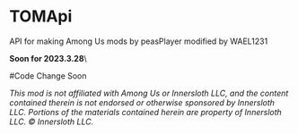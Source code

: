 # TOMApi
API for making Among Us mods by peasPlayer modified by WAEL1231

**Soon for 2023.3.28**\

#Code Change Soon

*This mod is not affiliated with Among Us or Innersloth LLC, and the content contained therein is not endorsed or otherwise sponsored by Innersloth LLC. Portions of the materials contained herein are property of Innersloth LLC. © Innersloth LLC.*
